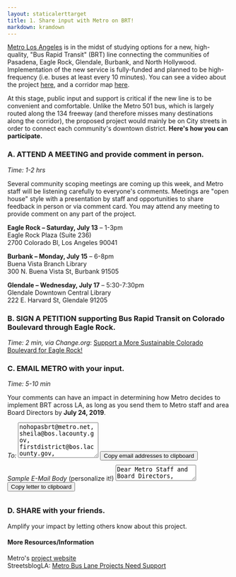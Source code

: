 ```yaml
---
layout: staticalerttarget
title: 1. Share input with Metro on BRT!
markdown: kramdown
---
```


[Metro Los Angeles](http://www.metro.net/) is in the midst of studying options for a new, high-quality, "Bus Rapid Transit" (BRT) line connecting the communities of Pasadena, Eagle Rock, Glendale, Burbank, and North Hollywood. Implementation of the new service is fully-funded and planned to be high-frequency (i.e. buses at least every 10 minutes). You can see a video about the project [here](https://youtu.be/uv-gLYJMXuo), and a corridor map [here](http://media.metro.net/projects_studies/brt/images/map_noho_pas_project_2019-06.pdf).

At this stage, public input and support is critical if the new line is to be convenient and comfortable. Unlike the Metro 501 bus, which is largely routed along the 134 freeway (and therefore misses many destinations along the corridor), the proposed project would mainly be on City streets in order to connect each community's downtown district. **Here's how you can participate.**


### A. ATTEND A MEETING and provide comment in person.

*Time: 1-2 hrs*

Several community scoping meetings are coming up this week, and Metro staff will be listening carefully to everyone's comments. Meetings are "open house" style with a presentation by staff and opportunities to share feedback in person or via comment card. You may attend any meeting to provide comment on any part of the project.

**Eagle Rock – Saturday, July 13** – 1-3pm  
Eagle Rock Plaza (Suite 236)  
2700 Colorado Bl, Los Angeles 90041

**Burbank – Monday, July 15** – 6-8pm  
Buena Vista Branch Library  
300 N. Buena Vista St, Burbank 91505

**Glendale – Wednesday, July 17** – 5:30-7:30pm  
Glendale Downtown Central Library  
222 E. Harvard St, Glendale 91205

### B. SIGN A PETITION supporting Bus Rapid Transit on Colorado Boulevard through Eagle Rock.

 *Time: 2 min, via Change.org*: [Support a More Sustainable Colorado Boulevard for Eagle Rock!](https://www.change.org/p/metro-los-angeles-support-a-more-sustainable-colorado-boulevard-for-eagle-rock)


### C. EMAIL METRO with your input. 

 *Time: 5-10 min*

Your comments can have an impact in determining how Metro decides to implement BRT across LA, as long as you send them to Metro staff and area Board Directors by **July 24, 2019**.
<div class="container">
<em>To:</em>
<textarea id="BRTEmails" style="height:5rem;">nohopasbrt@metro.net, sheila@bos.lacounty.gov, firstdistrict@bos.lacounty.gov, mayor.garcetti@lacity.org, anajarian@glendaleca.gov, Kathryn@bos.lacounty.gov, fasanaj@accessduarte.com, councilmember.krekorian@lacity.org</textarea>
<button id="BRTEmailsButton" data-clipboard-target="#BRTEmails" style="margin-bottom:10px;">Copy email addresses to clipboard</button>
</div>

<div class="container">
<em>Sample E-Mail Body</em> (personalize it!)
<textarea id="BRTLetter">
Dear Metro Staff and Board Directors,

As someone who shops, dines, and visits communities along the project corridor including [Eagle Rock, Glendale, Burbank, etc], I support the development of high-quality transit service connecting the San Gabriel and San Fernando Valleys.

 [Please personalize: why does better transit service matter to you?]

Frequent service (every ten minutes or less), shaded stations, and dedicated bus lanes along city streets are key components to making "Bus Rapid Transit" convenient and comfortable for people of all ages, backgrounds, and abilities. The use of all of these components - in tandem - is critical for the proposed line to be successful. 

Cities around the United States including Boston, Seattle, and Las Vegas have realized successful BRT projects over the past decade, and witnessed the benefits of better buses firsthand. Many of these cities have also done so at low-cost, trying out bus-only lanes with cones and paint, measuring their impacts, and modifying them as needed. This project is an opportunity for Los Angeles County to learn from others as well as act on its commitment to sustainable mobility, clean air, and public health. 

[Add any suggestions that would make BRT better for you.]

I urge you to give BRT a chance to succeed with convenient service, a great user experience, and dedicated busways on City streets.

Thank you for your time, 

</textarea>
<button id="BRTButton" data-clipboard-target="#BRTLetter" style="margin-bottom:10px;">Copy letter to clipboard</button>
</div>
<script src="https://cdnjs.cloudflare.com/ajax/libs/clipboard.js/2.0.0/clipboard.min.js"></script>
<script>new ClipboardJS('#BRTButton'); new ClipboardJS('#BRTEmailsButton');</script>


### D. SHARE with your friends.
 Amplify your impact by letting others know about this project.

#### More Resources/Information
Metro's [project website](http://www.metro.net/projects/noho-pasadena-corridor/)  
StreetsblogLA: [Metro Bus Lane Projects Need Support](https://la.streetsblog.org/2019/06/26/metro-bus-lane-projects-need-support/)
